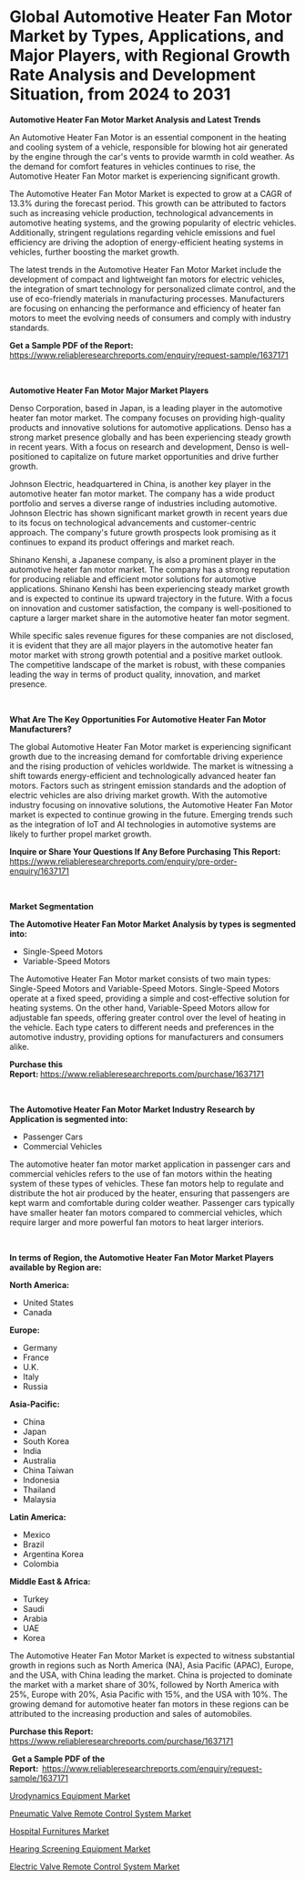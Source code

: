 <p><h1>Global Automotive Heater Fan Motor Market by Types, Applications, and Major Players, with Regional Growth Rate Analysis and Development Situation, from 2024 to 2031</h1></p><p><strong>Automotive Heater Fan Motor Market Analysis and Latest Trends</strong></p>
<p><p>An Automotive Heater Fan Motor is an essential component in the heating and cooling system of a vehicle, responsible for blowing hot air generated by the engine through the car's vents to provide warmth in cold weather. As the demand for comfort features in vehicles continues to rise, the Automotive Heater Fan Motor market is experiencing significant growth.</p><p>The Automotive Heater Fan Motor Market is expected to grow at a CAGR of 13.3% during the forecast period. This growth can be attributed to factors such as increasing vehicle production, technological advancements in automotive heating systems, and the growing popularity of electric vehicles. Additionally, stringent regulations regarding vehicle emissions and fuel efficiency are driving the adoption of energy-efficient heating systems in vehicles, further boosting the market growth.</p><p>The latest trends in the Automotive Heater Fan Motor Market include the development of compact and lightweight fan motors for electric vehicles, the integration of smart technology for personalized climate control, and the use of eco-friendly materials in manufacturing processes. Manufacturers are focusing on enhancing the performance and efficiency of heater fan motors to meet the evolving needs of consumers and comply with industry standards.</p></p>
<p><strong>Get a Sample PDF of the Report:&nbsp;</strong> <a href="https://www.reliableresearchreports.com/enquiry/request-sample/1637171">https://www.reliableresearchreports.com/enquiry/request-sample/1637171</a></p>
<p>&nbsp;</p>
<p><strong>Automotive Heater Fan Motor Major Market Players</strong></p>
<p><p>Denso Corporation, based in Japan, is a leading player in the automotive heater fan motor market. The company focuses on providing high-quality products and innovative solutions for automotive applications. Denso has a strong market presence globally and has been experiencing steady growth in recent years. With a focus on research and development, Denso is well-positioned to capitalize on future market opportunities and drive further growth.</p><p>Johnson Electric, headquartered in China, is another key player in the automotive heater fan motor market. The company has a wide product portfolio and serves a diverse range of industries including automotive. Johnson Electric has shown significant market growth in recent years due to its focus on technological advancements and customer-centric approach. The company's future growth prospects look promising as it continues to expand its product offerings and market reach.</p><p>Shinano Kenshi, a Japanese company, is also a prominent player in the automotive heater fan motor market. The company has a strong reputation for producing reliable and efficient motor solutions for automotive applications. Shinano Kenshi has been experiencing steady market growth and is expected to continue its upward trajectory in the future. With a focus on innovation and customer satisfaction, the company is well-positioned to capture a larger market share in the automotive heater fan motor segment.</p><p>While specific sales revenue figures for these companies are not disclosed, it is evident that they are all major players in the automotive heater fan motor market with strong growth potential and a positive market outlook. The competitive landscape of the market is robust, with these companies leading the way in terms of product quality, innovation, and market presence.</p></p>
<p>&nbsp;</p>
<p><strong>What Are The Key Opportunities For Automotive Heater Fan Motor Manufacturers?</strong></p>
<p><p>The global Automotive Heater Fan Motor market is experiencing significant growth due to the increasing demand for comfortable driving experience and the rising production of vehicles worldwide. The market is witnessing a shift towards energy-efficient and technologically advanced heater fan motors. Factors such as stringent emission standards and the adoption of electric vehicles are also driving market growth. With the automotive industry focusing on innovative solutions, the Automotive Heater Fan Motor market is expected to continue growing in the future. Emerging trends such as the integration of IoT and AI technologies in automotive systems are likely to further propel market growth.</p></p>
<p><strong>Inquire or Share Your Questions If Any Before Purchasing This Report:</strong> <a href="https://www.reliableresearchreports.com/enquiry/pre-order-enquiry/1637171">https://www.reliableresearchreports.com/enquiry/pre-order-enquiry/1637171</a></p>
<p>&nbsp;</p>
<p><strong>Market Segmentation</strong></p>
<p><strong>The Automotive Heater Fan Motor Market Analysis by types is segmented into:</strong></p>
<p><ul><li>Single-Speed Motors</li><li>Variable-Speed Motors</li></ul></p>
<p><p>The Automotive Heater Fan Motor market consists of two main types: Single-Speed Motors and Variable-Speed Motors. Single-Speed Motors operate at a fixed speed, providing a simple and cost-effective solution for heating systems. On the other hand, Variable-Speed Motors allow for adjustable fan speeds, offering greater control over the level of heating in the vehicle. Each type caters to different needs and preferences in the automotive industry, providing options for manufacturers and consumers alike.</p></p>
<p><strong>Purchase this Report:&nbsp;</strong><a href="https://www.reliableresearchreports.com/purchase/1637171">https://www.reliableresearchreports.com/purchase/1637171</a></p>
<p>&nbsp;</p>
<p><strong>The Automotive Heater Fan Motor Market Industry Research by Application is segmented into:</strong></p>
<p><ul><li>Passenger Cars</li><li>Commercial Vehicles</li></ul></p>
<p><p>The automotive heater fan motor market application in passenger cars and commercial vehicles refers to the use of fan motors within the heating system of these types of vehicles. These fan motors help to regulate and distribute the hot air produced by the heater, ensuring that passengers are kept warm and comfortable during colder weather. Passenger cars typically have smaller heater fan motors compared to commercial vehicles, which require larger and more powerful fan motors to heat larger interiors.</p></p>
<p>&nbsp;</p>
<p><strong>In terms of Region, the Automotive Heater Fan Motor Market Players available by Region are:</strong></p>
<p>
    <p> <strong> North America: </strong>
        <ul>
            <li>United States</li>
            <li>Canada</li>
        </ul>
        </p> 
    <p> <strong> Europe: </strong>
        <ul>
            <li>Germany</li>
            <li>France</li>
            <li>U.K.</li>
            <li>Italy</li>
            <li>Russia</li>
        </ul>
        </p> 
    <p> <strong> Asia-Pacific: </strong>
        <ul>
            <li>China</li>
            <li>Japan</li>
            <li>South Korea</li>
            <li>India</li>
            <li>Australia</li>
            <li>China Taiwan</li>
            <li>Indonesia</li>
            <li>Thailand</li>
            <li>Malaysia</li>
        </ul>
        </p> 
    <p> <strong> Latin America: </strong>
        <ul>
            <li>Mexico</li>
            <li>Brazil</li>
            <li>Argentina Korea</li>
            <li>Colombia</li>
        </ul>
        </p> 
    <p> <strong> Middle East & Africa: </strong>
        <ul>
            <li>Turkey</li>
            <li>Saudi</li>
            <li>Arabia</li>
            <li>UAE</li>
            <li>Korea</li>
        </ul>
    </p>
    </p>
<p><p>The Automotive Heater Fan Motor Market is expected to witness substantial growth in regions such as North America (NA), Asia Pacific (APAC), Europe, and the USA, with China leading the market. China is projected to dominate the market with a market share of 30%, followed by North America with 25%, Europe with 20%, Asia Pacific with 15%, and the USA with 10%. The growing demand for automotive heater fan motors in these regions can be attributed to the increasing production and sales of automobiles.</p></p>
<p><strong>Purchase this Report: </strong><a href="https://www.reliableresearchreports.com/purchase/1637171">https://www.reliableresearchreports.com/purchase/1637171</a></p>
<p>&nbsp;<strong>Get a Sample PDF of the Report:&nbsp;&nbsp;</strong><a href="https://www.reliableresearchreports.com/enquiry/request-sample/1637171">https://www.reliableresearchreports.com/enquiry/request-sample/1637171</a></p>
<p><strong></strong></p>
<p><p><a href="https://medium.com/p/6c78ad0c58c6/edit">Urodynamics Equipment Market</a></p><p><a href="https://github.com/sonuprakash1/Market-Research-Report-List-1/blob/main/pneumatic-valve-remote-control-system-market.md">Pneumatic Valve Remote Control System Market</a></p><p><a href="https://medium.com/p/fb15441da981/edit">Hospital Furnitures Market</a></p><p><a href="https://medium.com/p/2a587220c8d9/edit">Hearing Screening Equipment Market</a></p><p><a href="https://github.com/Whitneyboyettebo9kiw7yr13/Market-Research-Report-List-1/blob/main/electric-valve-remote-control-system-market.md">Electric Valve Remote Control System Market</a></p></p>